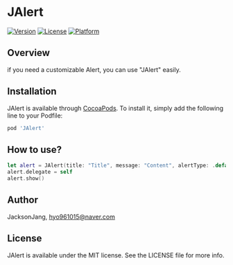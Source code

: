 # JAlert

[![Version](https://img.shields.io/cocoapods/v/JAlert.svg?style=flat)](https://cocoapods.org/pods/JAlert)
[![License](https://img.shields.io/cocoapods/l/JAlert.svg?style=flat)](https://cocoapods.org/pods/JAlert)
[![Platform](https://img.shields.io/cocoapods/p/JAlert.svg?style=flat)](https://cocoapods.org/pods/JAlert)

## Overview

if you need a customizable Alert, you can use "JAlert" easily.

## Installation

JAlert is available through [CocoaPods](https://cocoapods.org). To install
it, simply add the following line to your Podfile:

```ruby
pod 'JAlert'
```

## How to use?

```swift
let alert = JAlert(title: "Title", message: "Content", alertType: .default) ;//Write title and message, then select your alertType 
alert.delegate = self
alert.show()
```

## Author

JacksonJang, hyo961015@naver.com

## License

JAlert is available under the MIT license. See the LICENSE file for more info.
